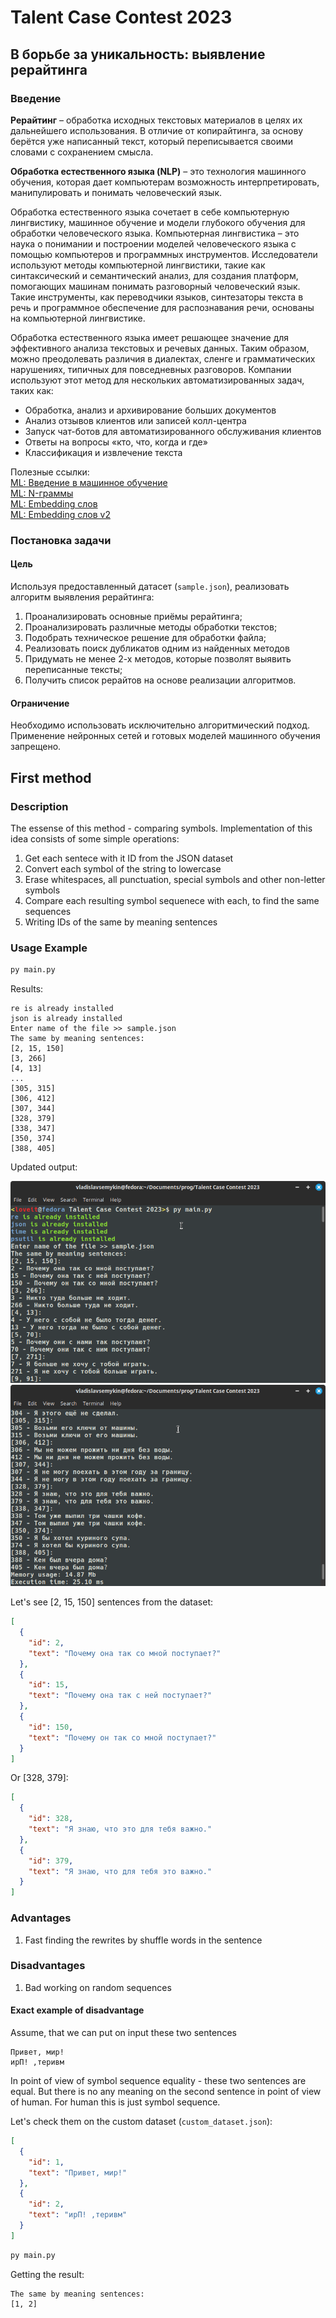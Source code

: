 # Talent Case Contest 2023

## В борьбе за уникальность: выявление рерайтинга

### Введение

**Рерайтинг** – обработка исходных текстовых материалов в целях их дальнейшего использования. В отличие от копирайтинга, за основу берётся уже написанный текст, который переписывается своими словами с сохранением смысла.

**Обработка естественного языка (NLP)** – это технология машинного обучения, которая дает компьютерам возможность интерпретировать, манипулировать и понимать человеческий язык.

Обработка естественного языка сочетает в себе компьютерную лингвистику, машинное обучение и модели глубокого обучения для обработки человеческого языка. Компьютерная лингвистика – это наука о понимании и построении моделей человеческого языка с помощью компьютеров и программных инструментов. Исследователи используют методы компьютерной лингвистики, такие как синтаксический и семантический анализ, для создания платформ, помогающих машинам понимать разговорный человеческий язык. Такие инструменты, как переводчики языков, синтезаторы текста в речь и программное обеспечение для распознавания речи, основаны на компьютерной лингвистике.

Обработка естественного языка имеет решающее значение для эффективного анализа текстовых и речевых данных. Таким образом, можно преодолевать различия в диалектах, сленге и грамматических нарушениях, типичных для повседневных разговоров. Компании используют этот метод для нескольких автоматизированных задач, таких как:

- Обработка, анализ и архивирование больших документов
- Анализ отзывов клиентов или записей колл-центра
- Запуск чат-ботов для автоматизированного обслуживания клиентов
- Ответы на вопросы «кто, что, когда и где»
- Классификация и извлечение текста

Полезные ссылки:\
[ML: Введение в машинное обучение](https://qudata.com/ml/ru/ML_Intro.html)\
[ML: N-граммы](https://qudata.com/ml/ru/ML_NGrams.html)\
[ML: Embedding слов](https://qudata.com/ml/ru/NN_Embedding.html)\
[ML: Embedding слов v2](https://qudata.com/ml/ru/NN_Embedding_Word2Vec.html)

### Постановка задачи

#### Цель

Используя предоставленный датасет (`sample.json`), реализовать алгоритм выявления рерайтинга:

1. Проанализировать основные приёмы рерайтинга;
2. Проанализировать различные методы обработки текстов;
3. Подобрать техническое решение для обработки файла;
4. Реализовать поиск дубликатов одним из найденных методов
5. Придумать не менее 2-х методов, которые позволят выявить
   переписанные тексты;
6. Получить список рерайтов на основе реализации алгоритмов.

#### Ограничение

Необходимо использовать исключительно алгоритмический подход. Применение нейронных сетей и готовых моделей машинного обучения запрещено.

## First method

### Description

The essense of this method - comparing symbols. Implementation of this idea consists of some simple operations:

1. Get each sentece with it ID from the JSON dataset
2. Convert each symbol of the string to lowercase
3. Erase whitespaces, all punctuation, special symbols and other non-letter symbols
4. Compare each resulting symbol sequenece with each, to find the same sequences
5. Writing IDs of the same by meaning sentences

### Usage Example

```bash
py main.py
```

Results:

```
re is already installed
json is already installed
Enter name of the file >> sample.json
The same by meaning sentences:
[2, 15, 150]
[3, 266]
[4, 13]
...
[305, 315]
[306, 412]
[307, 344]
[328, 379]
[338, 347]
[350, 374]
[388, 405]
```

Updated output:

<img src="imgs/1.png">

<img src="imgs/2.png">

Let's see [2, 15, 150] sentences from the dataset:

```json
[
  {
    "id": 2,
    "text": "Почему она так со мной поступает?"
  },
  {
    "id": 15,
    "text": "Почему она так с ней поступает?"
  },
  {
    "id": 150,
    "text": "Почему он так со мной поступает?"
  }
]
```

Or [328, 379]:

```json
[
  {
    "id": 328,
    "text": "Я знаю, что это для тебя важно."
  },
  {
    "id": 379,
    "text": "Я знаю, что для тебя это важно."
  }
]
```

### Advantages

1. Fast finding the rewrites by shuffle words in the sentence

### Disadvantages

1. Bad working on random sequences

#### Exact example of disadvantage

Assume, that we can put on input these two sentences

```
Привет, мир!
ирП! ,теривм
```

In point of view of symbol sequence equality - these two sentences are equal. But there is no any meaning on the second sentence in point of view of human. For human this is just symbol sequence.

Let's check them on the custom dataset (`custom_dataset.json`):

```json
[
  {
    "id": 1,
    "text": "Привет, мир!"
  },
  {
    "id": 2,
    "text": "ирП! ,теривм"
  }
]
```

```bash
py main.py
```

Getting the result:

```
The same by meaning sentences:
[1, 2]
```
